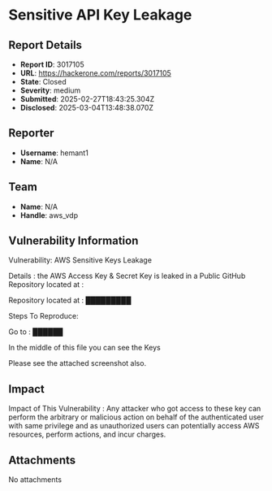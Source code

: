 # Sensitive API Key Leakage

## Report Details
- **Report ID**: 3017105
- **URL**: https://hackerone.com/reports/3017105
- **State**: Closed
- **Severity**: medium
- **Submitted**: 2025-02-27T18:43:25.304Z
- **Disclosed**: 2025-03-04T13:48:38.070Z

## Reporter
- **Username**: hemant1
- **Name**: N/A

## Team
- **Name**: N/A
- **Handle**: aws_vdp

## Vulnerability Information
Vulnerability: AWS Sensitive Keys Leakage

Details : the AWS Access Key & Secret Key is leaked in a Public GitHub Repository located at : 

Repository located at : 
█████████

Steps To Reproduce:

Go to :
██████

In the middle of this file you can see the Keys

Please see the attached screenshot also.

## Impact

Impact of This Vulnerability :
Any attacker who got access to these key can perform the arbitrary or malicious action on behalf of the authenticated user with same privilege and as unauthorized users can potentially access AWS resources, perform actions, and incur charges.

## Attachments
No attachments
